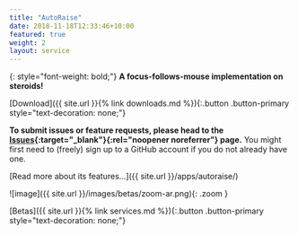 ```yaml
---
title: "AutoRaise"
date: 2018-11-18T12:33:46+10:00
featured: true
weight: 2
layout: service
---
```


{: style="font-weight: bold;"}
**A focus-follows-mouse implementation on steroids!**

[Download]({{ site.url }}{% link downloads.md %}){:.button .button-primary style="text-decoration: none;"}

**To submit issues or feature requests, please head to the [Issues](https://github.com/synappser/AutoRaise/issues){:target="_blank"}{:rel="noopener noreferrer"} page.** You might first need to (freely) sign up to a GitHub account if you do not already have one.

<!--break-->

[Read more about its features...]({{ site.url }}/apps/autoraise/)

![image]({{ site.url }}/images/betas/zoom-ar.png){: .zoom }

[Betas]({{ site.url }}{% link services.md %}){:.button .button-primary style="text-decoration: none;"}
